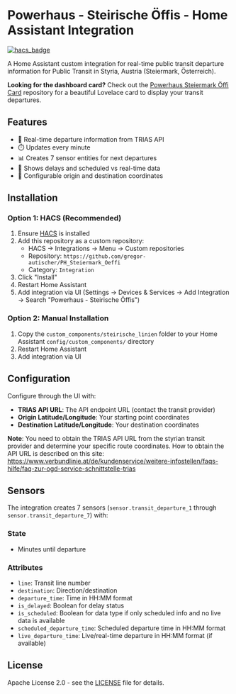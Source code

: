 # Powerhaus - Steirische Öffis - Home Assistant Integration

[![hacs_badge](https://img.shields.io/badge/HACS-Custom-41BDF5.svg)](https://github.com/hacs/integration)

A Home Assistant custom integration for real-time public transit departure information for Public Transit in Styria, Austria (Steiermark, Österreich).

**Looking for the dashboard card?** Check out the [Powerhaus Steiermark Öffi Card](https://github.com/gregor-autischer/PH_Steiermark_Oeffi_Card) repository for a beautiful Lovelace card to display your transit departures.

## Features

- 🚌 Real-time departure information from TRIAS API
- ⏱️ Updates every minute
- 📊 Creates 7 sensor entities for next departures
- 🔔 Shows delays and scheduled vs real-time data
- 📍 Configurable origin and destination coordinates

## Installation

### Option 1: HACS (Recommended)

1. Ensure [HACS](https://hacs.xyz/) is installed
2. Add this repository as a custom repository:
   - HACS → Integrations → Menu → Custom repositories
   - Repository: `https://github.com/gregor-autischer/PH_Steiermark_Oeffi`
   - Category: `Integration`
3. Click "Install"
4. Restart Home Assistant
5. Add integration via UI (Settings → Devices & Services → Add Integration → Search "Powerhaus - Steirische Öffis")

### Option 2: Manual Installation

1. Copy the `custom_components/steirische_linien` folder to your Home Assistant `config/custom_components/` directory
2. Restart Home Assistant
3. Add integration via UI

## Configuration

Configure through the UI with:
- **TRIAS API URL**: The API endpoint URL (contact the transit provider)
- **Origin Latitude/Longitude**: Your starting point coordinates
- **Destination Latitude/Longitude**: Your destination coordinates

**Note**: You need to obtain the TRIAS API URL from the styrian transit provider and determine your specific route coordinates. How to obtain the API URL is described on this site: https://www.verbundlinie.at/de/kundenservice/weitere-infostellen/faqs-hilfe/faq-zur-ogd-service-schnittstelle-trias

## Sensors

The integration creates 7 sensors (`sensor.transit_departure_1` through `sensor.transit_departure_7`) with:

### State
- Minutes until departure

### Attributes
- `line`: Transit line number
- `destination`: Direction/destination
- `departure_time`: Time in HH:MM format
- `is_delayed`: Boolean for delay status
- `is_scheduled`: Boolean for data type if only scheduled info and no live data is available
- `scheduled_departure_time`: Scheduled departure time in HH:MM format
- `live_departure_time`: Live/real-time departure in HH:MM format (if available)

## License

Apache License 2.0 - see the [LICENSE](LICENSE) file for details.